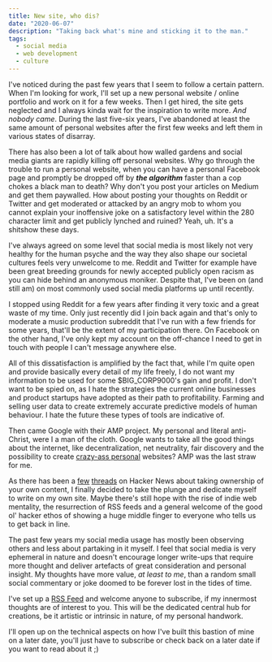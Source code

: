 ```yaml
---
title: New site, who dis?
date: "2020-06-07"
description: "Taking back what's mine and sticking it to the man."
tags:
  - social media
  - web development
  - culture
---
```


I've noticed during the past few years that I seem to follow a certain pattern. When I'm looking for work, I'll set up a new personal website / online portfolio and work on it for a few weeks. Then I get hired, the site gets neglected and I always kinda wait for the inspiration to write more. _And nobody came_. 
During the last five-six years, I've abandoned at least the same amount of personal websites after the first few weeks and left them in various states of disarray.

There has also been a lot of talk about how walled gardens and social media giants are rapidly killing off personal websites. Why go through the trouble to run a personal website, when you can have a personal Facebook page and promptly be dropped off by ___the algorithm___ faster than a cop chokes a black man to death? Why don't you post your articles on Medium and get them paywalled. How about posting your thoughts on Reddit or Twitter and get moderated or attacked by an angry mob to whom you cannot explain your inoffensive joke on a satisfactory level within the 280 character limit and get publicly lynched and ruined? Yeah, uh. It's a shitshow these days.

I've always agreed on some level that social media is most likely not very healthy for the human psyche and the way they also shape our societal cultures feels very unwelcome to me. Reddit and Twitter for example have been great breeding grounds for newly accepted publicly open racism as you can hide behind an anonymous moniker. Despite that, I've been on (and still am) on most commonly used social media platforms up until recently.

I stopped using Reddit for a few years after finding it very toxic and a great waste of my time. Only just recently did I join back again and that's only to moderate a music production subreddit that I've run with a few friends for some years, that'll be the extent of my participation there. On Facebook on the other hand, I've only kept my account on the off-chance I need to get in touch with people I can't message anywhere else.

All of this dissatisfaction is amplified by the fact that, while I'm quite open and provide basically every detail of my life freely, I do not want my information to be used for some $BIG_CORP9000's gain and profit. I don't want to be spied on, as I hate the strategies the current online businesses and product startups have adopted as their path to profitability. Farming and selling user data to create extremely accurate predictive models of human behaviour. I hate the future these types of tools are indicative of.

Then came Google with their AMP project. My personal and literal anti-Christ, were I a man of the cloth. Google wants to take all the good things about the internet, like decentralization, net neutrality, fair discovery and the possibility to create [crazy-ass personal](https://www.kickscondor.com/) websites? AMP was the last straw for me. 

As there has been a [few](https://news.ycombinator.com/item?id=23237559) [threads](https://news.ycombinator.com/item?id=23205588) on Hacker News about taking ownership of your own content, I finally decided to take the plunge and dedicate myself to write on my own site. Maybe there's still hope with the rise of indie web mentality, the resurrection of RSS feeds and a general welcome of the good ol' hacker ethos of showing a huge middle finger to everyone who tells us to get back in line. 

The past few years my social media usage has mostly been observing others and less about partaking in it myself. I feel that social media is very ephemeral in nature and doesn't encourage longer write-ups that require more thought and deliver artefacts of great consideration and personal insight. My thoughts have more value, _at least to me_, than a random small social commentary or joke doomed to be forever lost in the tides of time.

I've set up a [RSS Feed](https://httpster.io/feed.xml) and welcome anyone to subscribe, if my innermost thoughts are of interest to you. This will be the dedicated central hub for creations, be it artistic or intrinsic in nature, of my personal handwork.

I'll open up on the technical aspects on how I've built this bastion of mine on a later date, you'll just have to subscribe or check back on a later date if you want to read about it ;)
